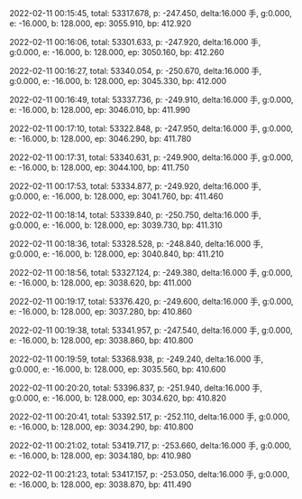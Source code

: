 2022-02-11 00:15:45, total: 53317.678, p: -247.450, delta:16.000 手, g:0.000, e: -16.000, b: 128.000, ep: 3055.910, bp: 412.920

2022-02-11 00:16:06, total: 53301.633, p: -247.920, delta:16.000 手, g:0.000, e: -16.000, b: 128.000, ep: 3050.160, bp: 412.260

2022-02-11 00:16:27, total: 53340.054, p: -250.670, delta:16.000 手, g:0.000, e: -16.000, b: 128.000, ep: 3045.330, bp: 412.000

2022-02-11 00:16:49, total: 53337.736, p: -249.910, delta:16.000 手, g:0.000, e: -16.000, b: 128.000, ep: 3046.010, bp: 411.990

2022-02-11 00:17:10, total: 53322.848, p: -247.950, delta:16.000 手, g:0.000, e: -16.000, b: 128.000, ep: 3046.290, bp: 411.780

2022-02-11 00:17:31, total: 53340.631, p: -249.900, delta:16.000 手, g:0.000, e: -16.000, b: 128.000, ep: 3044.100, bp: 411.750

2022-02-11 00:17:53, total: 53334.877, p: -249.920, delta:16.000 手, g:0.000, e: -16.000, b: 128.000, ep: 3041.760, bp: 411.460

2022-02-11 00:18:14, total: 53339.840, p: -250.750, delta:16.000 手, g:0.000, e: -16.000, b: 128.000, ep: 3039.730, bp: 411.310

2022-02-11 00:18:36, total: 53328.528, p: -248.840, delta:16.000 手, g:0.000, e: -16.000, b: 128.000, ep: 3040.840, bp: 411.210

2022-02-11 00:18:56, total: 53327.124, p: -249.380, delta:16.000 手, g:0.000, e: -16.000, b: 128.000, ep: 3038.620, bp: 411.000

2022-02-11 00:19:17, total: 53376.420, p: -249.600, delta:16.000 手, g:0.000, e: -16.000, b: 128.000, ep: 3037.280, bp: 410.860

2022-02-11 00:19:38, total: 53341.957, p: -247.540, delta:16.000 手, g:0.000, e: -16.000, b: 128.000, ep: 3038.860, bp: 410.800

2022-02-11 00:19:59, total: 53368.938, p: -249.240, delta:16.000 手, g:0.000, e: -16.000, b: 128.000, ep: 3035.560, bp: 410.600

2022-02-11 00:20:20, total: 53396.837, p: -251.940, delta:16.000 手, g:0.000, e: -16.000, b: 128.000, ep: 3034.620, bp: 410.820

2022-02-11 00:20:41, total: 53392.517, p: -252.110, delta:16.000 手, g:0.000, e: -16.000, b: 128.000, ep: 3034.290, bp: 410.800

2022-02-11 00:21:02, total: 53419.717, p: -253.660, delta:16.000 手, g:0.000, e: -16.000, b: 128.000, ep: 3034.180, bp: 410.980

2022-02-11 00:21:23, total: 53417.157, p: -253.050, delta:16.000 手, g:0.000, e: -16.000, b: 128.000, ep: 3038.870, bp: 411.490